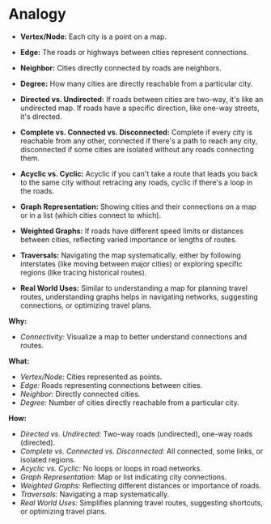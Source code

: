# Analogy

- **Vertex/Node:** Each city is a point on a map.
  
- **Edge:** The roads or highways between cities represent connections.

- **Neighbor:** Cities directly connected by roads are neighbors.

- **Degree:** How many cities are directly reachable from a particular city.

- **Directed vs. Undirected:** If roads between cities are two-way, it's like an undirected map. If roads have a specific direction, like one-way streets, it's directed.

- **Complete vs. Connected vs. Disconnected:** Complete if every city is reachable from any other, connected if there's a path to reach any city, disconnected if some cities are isolated without any roads connecting them.

- **Acyclic vs. Cyclic:** Acyclic if you can't take a route that leads you back to the same city without retracing any roads, cyclic if there's a loop in the roads.

- **Graph Representation:** Showing cities and their connections on a map or in a list (which cities connect to which).

- **Weighted Graphs:** If roads have different speed limits or distances between cities, reflecting varied importance or lengths of routes.

- **Traversals:** Navigating the map systematically, either by following interstates (like moving between major cities) or exploring specific regions (like tracing historical routes).

- **Real World Uses:** Similar to understanding a map for planning travel routes, understanding graphs helps in navigating networks, suggesting connections, or optimizing travel plans.

**Why:**
- *Connectivity:* Visualize a map to better understand connections and routes.

**What:**
- *Vertex/Node:* Cities represented as points.
- *Edge:* Roads representing connections between cities.
- *Neighbor:* Directly connected cities.
- *Degree:* Number of cities directly reachable from a particular city.

**How:**
- *Directed vs. Undirected:* Two-way roads (undirected), one-way roads (directed).
- *Complete vs. Connected vs. Disconnected:* All connected, some links, or isolated regions.
- *Acyclic vs. Cyclic:* No loops or loops in road networks.
- *Graph Representation:* Map or list indicating city connections.
- *Weighted Graphs:* Reflecting different distances or importance of roads.
- *Traversals:* Navigating a map systematically.
- *Real World Uses:* Simplifies planning travel routes, suggesting shortcuts, or optimizing travel plans.

